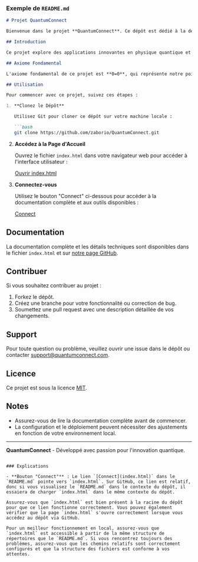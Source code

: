 
### Exemple de `README.md`

```markdown
# Projet QuantumConnect

Bienvenue dans le projet **QuantumConnect**. Ce dépôt est dédié à la démonstration de la connexion quantique en utilisant des concepts avancés de physique quantique.

## Introduction

Ce projet explore des applications innovantes en physique quantique et en blockchain. Vous pouvez tester le connecteur de la blockchain et explorer notre modèle quantique directement via ce dépôt.

## Axiome Fondamental

L'axiome fondamental de ce projet est **0=0**, qui représente notre point de départ pour les calculs et les simulations.

## Utilisation

Pour commencer avec ce projet, suivez ces étapes :

1. **Clonez le Dépôt**

   Utilisez Git pour cloner ce dépôt sur votre machine locale :

   ```bash
   git clone https://github.com/zaborio/QuantumConnect.git
   ```

2. **Accédez à la Page d'Accueil**

   Ouvrez le fichier `index.html` dans votre navigateur web pour accéder à l'interface utilisateur :

   [Ouvrir index.html](https://github.com/zaborio/QuantumConnect/blob/main/index.html)

3. **Connectez-vous**

   Utilisez le bouton "Connect" ci-dessous pour accéder à la documentation complète et aux outils disponibles :

   [Connect](index.html)

## Documentation

La documentation complète et les détails techniques sont disponibles dans le fichier `index.html` et sur [notre page GitHub](https://github.com/zaborio).

## Contribuer

Si vous souhaitez contribuer au projet :

1. Forkez le dépôt.
2. Créez une branche pour votre fonctionnalité ou correction de bug.
3. Soumettez une pull request avec une description détaillée de vos changements.

## Support

Pour toute question ou problème, veuillez ouvrir une issue dans le dépôt ou contacter [support@quantumconnect.com](mailto:support@quantumconnect.com).

## Licence

Ce projet est sous la licence [MIT](LICENSE).

## Notes

- Assurez-vous de lire la documentation complète avant de commencer.
- La configuration et le déploiement peuvent nécessiter des ajustements en fonction de votre environnement local.

---

**QuantumConnect** - Développé avec passion pour l'innovation quantique.
```

### Explications

- **Bouton "Connect"** : Le lien `[Connect](index.html)` dans le `README.md` pointe vers `index.html`. Sur GitHub, ce lien est relatif, donc si vous visualisez le `README.md` dans le contexte du dépôt, il essaiera de charger `index.html` dans le même contexte du dépôt.

Assurez-vous que `index.html` est bien présent à la racine du dépôt pour que ce lien fonctionne correctement. Vous pouvez également vérifier que la page `index.html` s'ouvre correctement lorsque vous accédez au dépôt via GitHub.

Pour un meilleur fonctionnement en local, assurez-vous que `index.html` est accessible à partir de la même structure de répertoires que le `README.md`. Si vous rencontrez toujours des problèmes, assurez-vous que les chemins relatifs sont correctement configurés et que la structure des fichiers est conforme à vos attentes.
